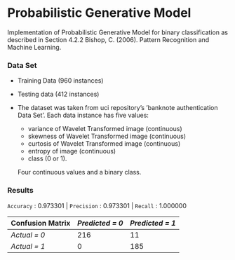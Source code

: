 # Probabilistic Generative Model

Implementation of Probabilistic Generative Model for binary classification as described in Section 4.2.2 Bishop, C. (2006). Pattern Recognition and Machine Learning.

### Data Set

* Training Data (960 instances) 
* Testing data (412 instances)
* The dataset was taken from uci repository’s ’banknote authentication Data Set’. Each data instance has five values:
  * variance of Wavelet Transformed image (continuous)
  * skewness of Wavelet Transformed image (continuous)
  * curtosis of Wavelet Transformed image (continuous)
  * entropy of image (continuous)
  * class (0 or 1).
  
  Four continuous values and a binary class.
  
### Results

`Accuracy` : 0.973301 | `Precision` : 0.973301 | `Recall` : 1.000000  

| Confusion Matrix | *Predicted = 0* | *Predicted = 1*|
|  --------------  |  -------------  |  ------------- |
|   *Actual = 0*   | 	     216       |		    11      |
|   *Actual = 1*   | 	      0	       |   	   185		  |
